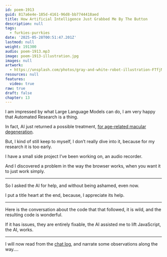```yaml
---
id: poem-1913
guid: 817a6e4e-185d-4161-96d8-bb7744418aed
title: How Artificial Intelligence Just Grabbed Me By The Button
description: null
tags:
  - furkies-purrkies
date: '2025-05-28T00:51:47.201Z'
lastmod: null
weight: 191300
audio: poem-1913.mp3
image: poem-1913-illustration.jpg
images: null
artwork:
  - https://unsplash.com/photos/gray-and-white-robot-illustration-FTfjMijq-Ws
resources: null
features:
  video: true
raw: true
draft: false
chapter: 13
---
```


I am impressed by what Large Language Models can do,
I am very happy that Automated Research is a thing.

In fact, AI just returned a possible treatment,
[for age-related macular degeneration][1].

But, I kind of still keep to myself,
I don’t really dive into it, because for my research it is too early.

I have a small side project I’ve been working on,
an audio recorder.

And I discovered a problem in the way the browser works,
when you want it to just work simply.

---

So I asked the AI for help,
and without being ashamed, even now.

I put a title heart at the end,
because, I appreciate its help.

---

Here is the conversation about the code that that followed,
it is wild, and the resulting code is wonderful.

If it has issues, they are entirely fixable,
the AI assisted me to lift JavaScript, the AI, works.

---

I will now read from the [chat log][2],
and narrate some observations along the way....

[1]: https://www.futurehouse.org/research-announcements/demonstrating-end-to-end-scientific-discovery-with-robin-a-multi-agent-system
[2]: files/chat.md
